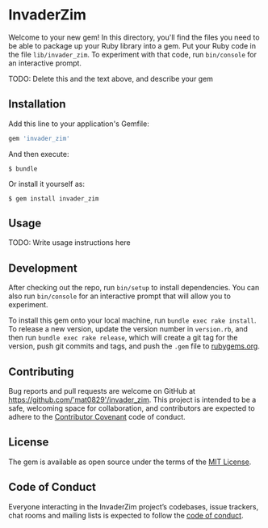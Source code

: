 # InvaderZim

Welcome to your new gem! In this directory, you'll find the files you need to be able to package up your Ruby library into a gem. Put your Ruby code in the file `lib/invader_zim`. To experiment with that code, run `bin/console` for an interactive prompt.

TODO: Delete this and the text above, and describe your gem

## Installation

Add this line to your application's Gemfile:

```ruby
gem 'invader_zim'
```

And then execute:

    $ bundle

Or install it yourself as:

    $ gem install invader_zim

## Usage

TODO: Write usage instructions here

## Development

After checking out the repo, run `bin/setup` to install dependencies. You can also run `bin/console` for an interactive prompt that will allow you to experiment.

To install this gem onto your local machine, run `bundle exec rake install`. To release a new version, update the version number in `version.rb`, and then run `bundle exec rake release`, which will create a git tag for the version, push git commits and tags, and push the `.gem` file to [rubygems.org](https://rubygems.org).

## Contributing

Bug reports and pull requests are welcome on GitHub at https://github.com/'mat0829'/invader_zim. This project is intended to be a safe, welcoming space for collaboration, and contributors are expected to adhere to the [Contributor Covenant](http://contributor-covenant.org) code of conduct.

## License

The gem is available as open source under the terms of the [MIT License](https://opensource.org/licenses/MIT).

## Code of Conduct

Everyone interacting in the InvaderZim project’s codebases, issue trackers, chat rooms and mailing lists is expected to follow the [code of conduct](https://github.com/'mat0829'/invader_zim/blob/master/CODE_OF_CONDUCT.md).
